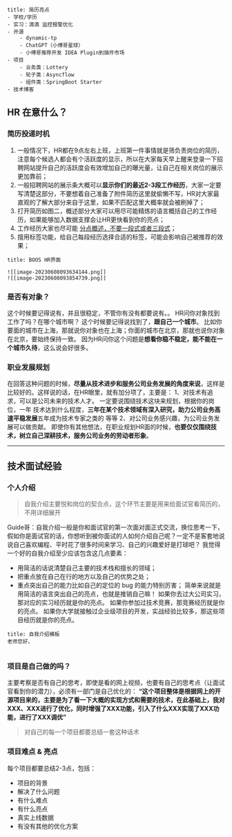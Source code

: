 ```ad-info
title: 简历亮点
- 学校/学历
- 实习：滴滴 监控报警优化
- 开源
	- dynamic-tp
	- ChatGPT（小傅哥星球）
	- 小傅哥推荐开发 IDEA Plugin到插件市场
- 项目
	- 业务类：Lottery
	- 轮子类：Asyncflow
	- 组件类：SpringBoot Starter
- 技术博客
```
## HR 在意什么？
### 简历投递时机
1. 一般情况下，HR都在9点左右上班，上班第一件事情就是筛负责岗位的简历，注意每个候选人都会有个活跃度的显示，所以在大家每天早上醒来登录一下招聘网站提升自己的活跃度会有效增加自己的曝光量，让自己在相关岗位的展示更加靠前；
2. 一般招聘网站的展示条大概可以**显示你们的最近2-3段工作经历**，大家一定要写清楚这部分，不要想着自己准备了附件简历这里就偷懒不写，HR对大家最直观的了解大部分来自于这里，如果不匹配这里大概率就会被刷掉了；
3. 打开简历如图二，概述部分大家可以用尽可能精炼的语言概括自己的工作经历，如果能够加入数据支撑会让HR更快看到你的亮点；
4. 工作经历大家也尽可能 <u>分点概述，不要一段式或者三段式</u>；
5. 擅用标签功能，给自己每段经历选择合适的标签，可能会影响自己被推荐的效果；
```ad-example
title: BOOS HR界面

![[image-20230608093634144.png]]
![[image-20230608093854739.png]]
```

### 是否有对象？
这个时候要记得说有，并且很稳定，不管你有没有都要说有。。
HR问你对象找到工作了吗？在哪个城市啊？
这个时候要记得说找到了，**跟自己一个城市**。
比如你要面的城市在上海，那就说你对象也在上海；你面的城市在北京，那就也说你对象在北京，要始终保持一致。
因为HR问你这个问题是**想看你稳不稳定，能不能在一个城市久待**，这么说会好很多。

### 职业发展规划
在回答这种问题的时候，**尽量从技术进步和服务公司业务发展的角度来说**，这样是比较好的。这样说的话，在HR眼里，就有加分项了，主要是：
1、对技术有追求，可以是公司未来的技术人才。
	一定要说围绕技术这块来规划，根据你的岗位，一年 技术达到什么程度，**三年在某个技术领域有深入研究，助力公司业务高速平稳发展**五年成为技术专家之类的 等等
2、对公司业务感兴趣，为公司业务发展可以做贡献。
即使你有其他想法，在职业规划HR面的时候，**也要仅仅围绕技术，树立自己深耕技术，服务公司业务的劳动者形象**。

---
## 技术面试经验
### 个人介绍
> 自我介绍主要悦和岗位的契合点，这个环节主要是用来给面试官看简历的，不用详细展开 

Guide哥：自我介绍一般是你和面试官的第一次面对面正式交流，换位思考一下，假如你是面试官的话，你想听到被你面试的人如何介绍自己呢？一定不是客套地说说自己喜欢编程、平时花了很多时间来学习、自己的兴趣爱好是打球吧？
我觉得一个好的自我介绍至少应该包含这几点要素：
- 用简洁的话说清楚自己主要的技术栈和擅长的领域；
- 把重点放在自己在行的地方以及自己的优势之处；
- 重点突出自己的能力比如自己的定位的 bug 的能力特别厉害；
简单来说就是用简洁的语言突出自己的亮点，也就是推销自己嘛！
如果你去过大公司实习，那对应的实习经历就是你的亮点。
如果你参加过技术竞赛，那竞赛经历就是你的亮点。
如果你大学就接触过企业级项目的开发，实战经验比较多，那这些项目经历就是你的亮点。
```ad-example
title: 自我介绍模板
老师您好，


```

### 项目是自己做的吗？
主要考察是否有自己的思考，即使是看的网上视频，也要有自己的思考点（让面试官看到你的潜力），必须有一部门是自己优化的：
**“这个项目整体是根据网上的开源项目来的，主要是为了看一下大概的实现方式和需要的技术，在此基础上，我对XXX、XXX进行了优化，同时增强了XXX功能，引入了什么XXX实现了XXX功能，进行了XXX调优”**
> 对自己的每一个项目都要总结一套这种话术

### 项目难点 & 亮点
每个项目都要总结2-3点，包括：
- 项目的背景
- 解决了什么问题
- 有什么难点
- 有什么亮点
- 真实上线数据
- 有没有其他的优化方案







